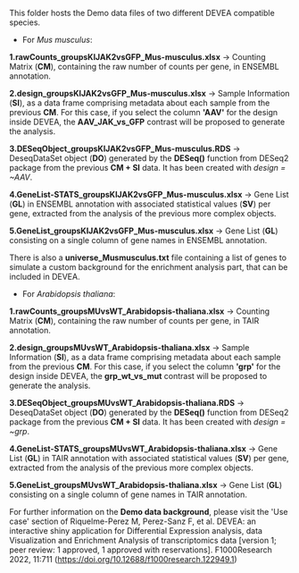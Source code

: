 This folder hosts the Demo data files of two different DEVEA compatible species.


- For _Mus musculus_:

**1.rawCounts_groupsKIJAK2vsGFP_Mus-musculus.xlsx** -> Counting Matrix (**CM**), containing the raw number of counts per gene, in ENSEMBL annotation.

**2.design_groupsKIJAK2vsGFP_Mus-musculus.xlsx** -> Sample Information (**SI**), as a data frame comprising metadata about each sample from the previous **CM**. For this case, if you select the column **'AAV'** for the design inside DEVEA, the **AAV_JAK_vs_GFP** contrast will be proposed to generate the analysis.

**3.DESeqObject_groupsKIJAK2vsGFP_Mus-musculus.RDS** -> DeseqDataSet object (**DO**) generated by the **DESeq()** function from DESeq2 package from the previous **CM + SI** data. It has been created with _design = ~AAV_.

**4.GeneList-STATS_groupsKIJAK2vsGFP_Mus-musculus.xlsx** -> Gene List (**GL**) in ENSEMBL annotation with associated statistical values (**SV**) per gene, extracted from the analysis of the previous more complex objects.

**5.GeneList_groupsKIJAK2vsGFP_Mus-musculus.xlsx** -> Gene List (**GL**) consisting on a single column of gene names in ENSEMBL annotation.

There is also a **universe_Musmusculus.txt** file containing a list of genes to simulate a custom background for the enrichment analysis part, that can be included in DEVEA.


- For _Arabidopsis thaliana_:

**1.rawCounts_groupsMUvsWT_Arabidopsis-thaliana.xlsx** -> Counting Matrix (**CM**), containing the raw number of counts per gene, in TAIR annotation.

**2.design_groupsMUvsWT_Arabidopsis-thaliana.xlsx** -> Sample Information (**SI**), as a data frame comprising metadata about each sample from the previous **CM**. For this case, if you select the column **'grp'** for the design inside DEVEA, the **grp_wt_vs_mut** contrast will be proposed to generate the analysis.

**3.DESeqObject_groupsMUvsWT_Arabidopsis-thaliana.RDS** -> DeseqDataSet object (**DO**) generated by the **DESeq()** function from DESeq2 package from the previous **CM + SI** data. It has been created with _design = ~grp_.

**4.GeneList-STATS_groupsMUvsWT_Arabidopsis-thaliana.xlsx** -> Gene List (**GL**) in TAIR annotation with associated statistical values (**SV**) per gene, extracted from the analysis of the previous more complex objects.

**5.GeneList_groupsMUvsWT_Arabidopsis-thaliana.xlsx** -> Gene List (**GL**) consisting on a single column of gene names in TAIR annotation.




For further information on the **Demo data background**, please visit the 'Use case' section of Riquelme-Perez M, Perez-Sanz F, et al. DEVEA: an interactive shiny application for Differential Expression analysis, data Visualization and Enrichment Analysis of transcriptomics data [version 1; peer review: 1 approved, 1 approved with reservations]. F1000Research 2022, 11:711 (https://doi.org/10.12688/f1000research.122949.1)
